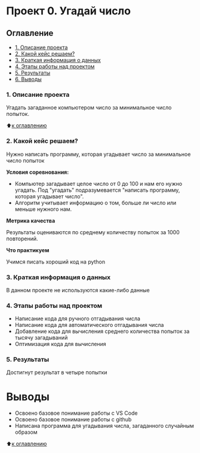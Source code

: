 # Проект 0. Угадай число

## Оглавление

* [1. Описание проекта](https://github.com/greyzy-gh/sf_2/tree/main/Project_0/README.md#1.-Описание-проекта)
* [2. Какой кейс решаем?](https://github.com/greyzy-gh/sf_2/tree/main/Project_0/README.md#2.-Какой-кейс-решаем)
* [3. Краткая информация о данных](https://github.com/greyzy-gh/sf_2/tree/main/Project_0/README.md#3.-Краткая-информация-о-данных)
* [4. Этапы работы над проектом](https://github.com/greyzy-gh/sf_2/tree/main/Project_0/README.md#4.-Этапы-работы-над-проектом)
* [5. Результаты](https://github.com/greyzy-gh/sf_2/tree/main/Project_0/README.md#5.-Результаты)
* [6. Выводы](https://github.com/greyzy-gh/sf_2/tree/main/Project_0/README.md#Выводы)

### 1. Описание проекта

Угадать загаданное компьютером число за минимальное число попыток.

:arrow_up:[к оглавлению](https://github.com/greyzy-gh/sf_2/tree/main/Project_0/README.md#Оглавление)

### 2. Какой кейс решаем?
Нужно написать программу, которая угадывает число за минимальное число попыток

**Условия соревнования:**

- Компьютер загадывает целое число от 0 до 100 и нам его нужно угадать. Под "угадать" подразумевается "написать программу, которая угадывает число".
- Алгоритм учитывает информацию о том, больше ли число или меньше нужного нам.

**Метрика качества**

Результаты оцениваются по среднему количеству попыток за 1000 повторений.

**Что практикуем**

Учимся писать хороший код на python

### 3. Краткая информация о данных

В данном проекте не используются какие-либо данные

### 4. Этапы работы над проектом

- Написание кода для ручного отгадывания числа
- Написание кода для автоматического отгадывания числа
- Добавление кода для вычисления среднего количества попыток за тысячу загадываний
- Оптимизация кода для вычисления

### 5. Результаты

Достигнут результат в четыре попытки

# Выводы

- Освоено базовое понимание работы с VS Code
- Освоено базовое понимание работы с github
- Написана программа для угадывания числа, загаданного случайным образом

:arrow_up:[к оглавлению](https://github.com/greyzy-gh/sf_2/tree/main/Project_0/README.md#Оглавление)